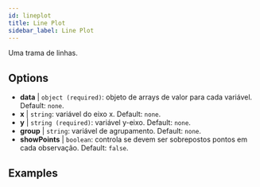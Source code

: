 ```yaml
---
id: lineplot
title: Line Plot
sidebar_label: Line Plot
---
```


Uma trama de linhas.

## Options

* __data__ | `object (required)`: objeto de arrays de valor para cada variável. Default: `none`.
* __x__ | `string`: variável do eixo x. Default: `none`.
* __y__ | `string (required)`: variável y-eixo. Default: `none`.
* __group__ | `string`: variável de agrupamento. Default: `none`.
* __showPoints__ | `boolean`: controla se devem ser sobrepostos pontos em cada observação. Default: `false`.


## Examples

